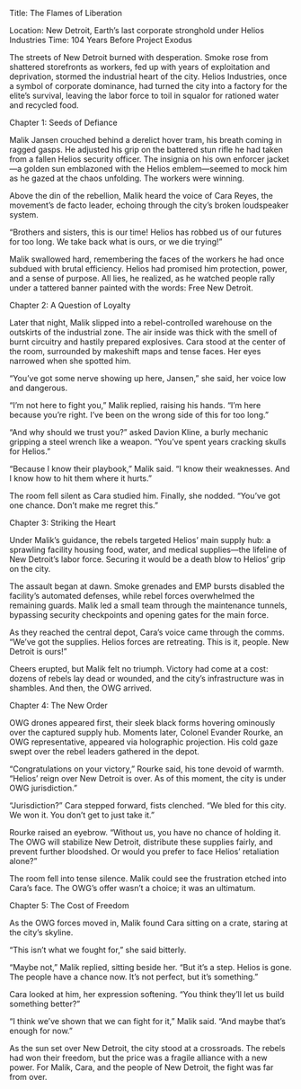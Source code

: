 Title: The Flames of Liberation

Location: New Detroit, Earth’s last corporate stronghold under Helios Industries
Time: 104 Years Before Project Exodus

The streets of New Detroit burned with desperation. Smoke rose from shattered storefronts as workers, fed up with years of exploitation and deprivation, stormed the industrial heart of the city. Helios Industries, once a symbol of corporate dominance, had turned the city into a factory for the elite’s survival, leaving the labor force to toil in squalor for rationed water and recycled food.

Chapter 1: Seeds of Defiance

Malik Jansen crouched behind a derelict hover tram, his breath coming in ragged gasps. He adjusted his grip on the battered stun rifle he had taken from a fallen Helios security officer. The insignia on his own enforcer jacket—a golden sun emblazoned with the Helios emblem—seemed to mock him as he gazed at the chaos unfolding. The workers were winning.

Above the din of the rebellion, Malik heard the voice of Cara Reyes, the movement’s de facto leader, echoing through the city’s broken loudspeaker system.

“Brothers and sisters, this is our time! Helios has robbed us of our futures for too long. We take back what is ours, or we die trying!”

Malik swallowed hard, remembering the faces of the workers he had once subdued with brutal efficiency. Helios had promised him protection, power, and a sense of purpose. All lies, he realized, as he watched people rally under a tattered banner painted with the words: Free New Detroit.

Chapter 2: A Question of Loyalty

Later that night, Malik slipped into a rebel-controlled warehouse on the outskirts of the industrial zone. The air inside was thick with the smell of burnt circuitry and hastily prepared explosives. Cara stood at the center of the room, surrounded by makeshift maps and tense faces. Her eyes narrowed when she spotted him.

“You’ve got some nerve showing up here, Jansen,” she said, her voice low and dangerous.

“I’m not here to fight you,” Malik replied, raising his hands. “I’m here because you’re right. I’ve been on the wrong side of this for too long.”

“And why should we trust you?” asked Davion Kline, a burly mechanic gripping a steel wrench like a weapon. “You’ve spent years cracking skulls for Helios.”

“Because I know their playbook,” Malik said. “I know their weaknesses. And I know how to hit them where it hurts.”

The room fell silent as Cara studied him. Finally, she nodded. “You’ve got one chance. Don’t make me regret this.”

Chapter 3: Striking the Heart

Under Malik’s guidance, the rebels targeted Helios’ main supply hub: a sprawling facility housing food, water, and medical supplies—the lifeline of New Detroit’s labor force. Securing it would be a death blow to Helios’ grip on the city.

The assault began at dawn. Smoke grenades and EMP bursts disabled the facility’s automated defenses, while rebel forces overwhelmed the remaining guards. Malik led a small team through the maintenance tunnels, bypassing security checkpoints and opening gates for the main force.

As they reached the central depot, Cara’s voice came through the comms. “We’ve got the supplies. Helios forces are retreating. This is it, people. New Detroit is ours!”

Cheers erupted, but Malik felt no triumph. Victory had come at a cost: dozens of rebels lay dead or wounded, and the city’s infrastructure was in shambles. And then, the OWG arrived.

Chapter 4: The New Order

OWG drones appeared first, their sleek black forms hovering ominously over the captured supply hub. Moments later, Colonel Evander Rourke, an OWG representative, appeared via holographic projection. His cold gaze swept over the rebel leaders gathered in the depot.

“Congratulations on your victory,” Rourke said, his tone devoid of warmth. “Helios’ reign over New Detroit is over. As of this moment, the city is under OWG jurisdiction.”

“Jurisdiction?” Cara stepped forward, fists clenched. “We bled for this city. We won it. You don’t get to just take it.”

Rourke raised an eyebrow. “Without us, you have no chance of holding it. The OWG will stabilize New Detroit, distribute these supplies fairly, and prevent further bloodshed. Or would you prefer to face Helios’ retaliation alone?”

The room fell into tense silence. Malik could see the frustration etched into Cara’s face. The OWG’s offer wasn’t a choice; it was an ultimatum.

Chapter 5: The Cost of Freedom

As the OWG forces moved in, Malik found Cara sitting on a crate, staring at the city’s skyline.

“This isn’t what we fought for,” she said bitterly.

“Maybe not,” Malik replied, sitting beside her. “But it’s a step. Helios is gone. The people have a chance now. It’s not perfect, but it’s something.”

Cara looked at him, her expression softening. “You think they’ll let us build something better?”

“I think we’ve shown that we can fight for it,” Malik said. “And maybe that’s enough for now.”

As the sun set over New Detroit, the city stood at a crossroads. The rebels had won their freedom, but the price was a fragile alliance with a new power. For Malik, Cara, and the people of New Detroit, the fight was far from over.
